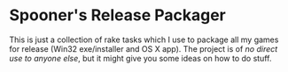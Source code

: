 Spooner's Release Packager
==========================

This is just a collection of rake tasks which I use to package all my games for release (Win32 exe/installer and OS X app).
The project is of _no direct use to anyone else_, but it might give you some ideas on how to do stuff.